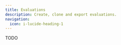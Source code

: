 ```yaml
---
title: Evaluations
description: Create, clone and export evaluations.
navigation:
  icon: i-lucide-heading-1
---
```


TODO